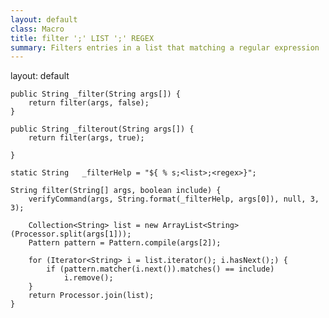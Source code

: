 ```yaml
---
layout: default
class: Macro
title: filter ';' LIST ';' REGEX
summary: Filters entries in a list that matching a regular expression
---
```

layout: default

	public String _filter(String args[]) {
		return filter(args, false);
	}

	public String _filterout(String args[]) {
		return filter(args, true);

	}

	static String	_filterHelp	= "${ % s;<list>;<regex>}";

	String filter(String[] args, boolean include) {
		verifyCommand(args, String.format(_filterHelp, args[0]), null, 3, 3);

		Collection<String> list = new ArrayList<String>(Processor.split(args[1]));
		Pattern pattern = Pattern.compile(args[2]);

		for (Iterator<String> i = list.iterator(); i.hasNext();) {
			if (pattern.matcher(i.next()).matches() == include)
				i.remove();
		}
		return Processor.join(list);
	}
